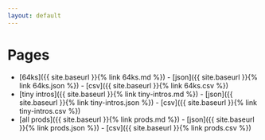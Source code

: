```yaml
---
layout: default
---
```

# Pages

* [64ks]({{ site.baseurl }}{% link 64ks.md %}) - [json]({{ site.baseurl }}{% link 64ks.json %}) - [csv]({{ site.baseurl }}{% link 64ks.csv %})
* [tiny intros]({{ site.baseurl }}{% link tiny-intros.md %}) - [json]({{ site.baseurl }}{% link tiny-intros.json %}) - [csv]({{ site.baseurl }}{% link tiny-intros.csv %})
* [all prods]({{ site.baseurl }}{% link prods.md %}) - [json]({{ site.baseurl }}{% link prods.json %}) - [csv]({{ site.baseurl }}{% link prods.csv %})
